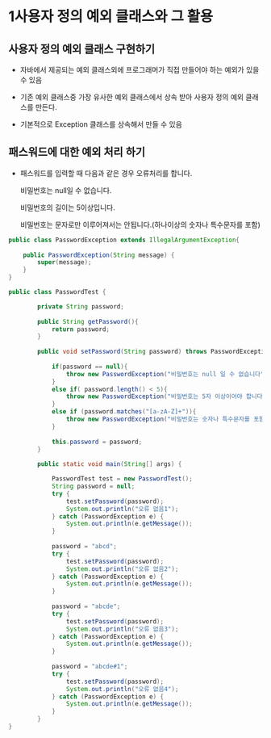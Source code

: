 # 1사용자 정의 예외 클래스와 그 활용

## 사용자 정의 예외 클래스 구현하기

- 자바에서 제공되는 예외 클래스외에 프로그래머가 직접 만들어야 하는 예외가 있을 수 있음

- 기존 예외 클래스중 가장 유사한 예외 클래스에서 상속 받아 사용자 정의 예외 클래스를 만든다.

- 기본적으로 Exception 클래스를 상속해서 만들 수 있음

## 패스워드에 대한 예외 처리 하기

- 패스워드를 입력할 때 다음과 같은 경우 오류처리를 합니다.

  비밀번호는 null일 수 없습니다.

  비밀번호의 길이는 5이상입니다.

  비밀번호는 문자로만 이루어져서는 안됩니다.(하나이상의 숫자나 특수문자를 포함)


```java
public class PasswordException extends IllegalArgumentException{
	
	public PasswordException(String message) {
		super(message);
	}
}
```

```java
public class PasswordTest {

		private String password;
		
		public String getPassword(){
			return password;
		}
		
		public void setPassword(String password) throws PasswordException{
			
			if(password == null){
				throw new PasswordException("비밀번호는 null 일 수 없습니다");
			}
			else if( password.length() < 5){
				throw new PasswordException("비밀번호는 5자 이상이어야 합니다.");
			}
			else if (password.matches("[a-zA-Z]+")){
				throw new PasswordException("비밀번호는 숫자나 특수문자를 포함해야 합니다.");
			}
			
			this.password = password;
		}
		
		public static void main(String[] args) {

			PasswordTest test = new PasswordTest();
			String password = null;
			try {
				test.setPassword(password);
				System.out.println("오류 없음1");
			} catch (PasswordException e) {
				System.out.println(e.getMessage());
			}
			
			password = "abcd";
			try {
				test.setPassword(password);
				System.out.println("오류 없음2");
			} catch (PasswordException e) {
				System.out.println(e.getMessage());
			}
			
			password = "abcde";
			try {
				test.setPassword(password);
				System.out.println("오류 없음3");
			} catch (PasswordException e) {
				System.out.println(e.getMessage());
			}
			
			password = "abcde#1";
			try {
				test.setPassword(password);
				System.out.println("오류 없음4");
			} catch (PasswordException e) {
				System.out.println(e.getMessage());
			}
		}
}
```



